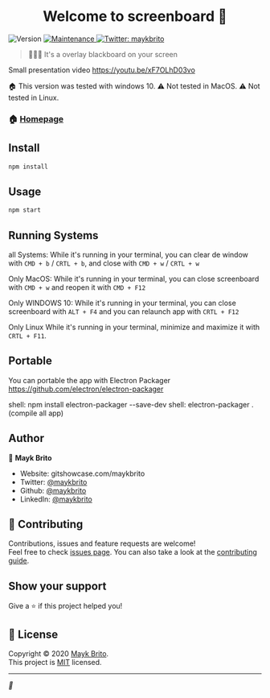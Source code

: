 <h1 align="center">Welcome to screenboard 👋</h1>
<p>
  <img alt="Version" src="https://img.shields.io/badge/version-1.0.0-blue.svg?cacheSeconds=2592000" />
  
  <a href="https://github.com/maykbrito/screenboard/graphs/commit-activity" target="_blank">
    <img alt="Maintenance" src="https://img.shields.io/badge/Maintained%3F-yes-green.svg" />
  </a>
  
  <a href="https://twitter.com/maykbrito" target="_blank">
    <img alt="Twitter: maykbrito" src="https://img.shields.io/twitter/follow/maykbrito.svg?style=social" />
  </a>
</p>

> 👨🏾‍🏫 It's a overlay blackboard on your screen


Small presentation video https://youtu.be/xF7OLhD03vo

🏠 This version was tested with windows 10.
⚠️ Not tested in MacOS.
⚠️ Not tested in Linux.


### 🏠 [Homepage](https://github.com/maykbrito/screenboard#readme)

## Install

```sh
npm install
```

## Usage

```sh
npm start
```

## Running Systems
all Systems:
While it's running in your terminal, you can clear de window with `CMD + b` / `CRTL + b`, and close with `CMD + w` / `CRTL + w`

Only MacOS:
While it's running in your terminal, you can close screenboard with `CMD + w` and reopen it with `CMD + F12`

Only WINDOWS 10: 
While it's running in your terminal, you can close screenboard with `ALT + F4` and you can relaunch app with `CRTL + F12`

Only Linux
While it's running in your terminal, minimize and maximize it with `CRTL + F11`.


## Portable
You can portable the app with Electron Packager
https://github.com/electron/electron-packager

shell: npm install electron-packager --save-dev
shell: electron-packager . (compile all app)

## Author

👤 **Mayk Brito**

* Website: gitshowcase.com/maykbrito
* Twitter: [@maykbrito](https://twitter.com/maykbrito)
* Github: [@maykbrito](https://github.com/maykbrito)
* LinkedIn: [@maykbrito](https://linkedin.com/in/maykbrito)

## 🤝 Contributing

Contributions, issues and feature requests are welcome!<br />Feel free to check [issues page](https://github.com/maykbrito/screenboard/issues). You can also take a look at the [contributing guide](https://github.com/maykbrito/screenboard/blob/master/CONTRIBUTING.md).

## Show your support

Give a ⭐️ if this project helped you!

## 📝 License

Copyright © 2020 [Mayk Brito](https://github.com/maykbrito).<br />
This project is [MIT](https://github.com/maykbrito/screenboard/blob/master/LICENSE) licensed.

***
_💜_
